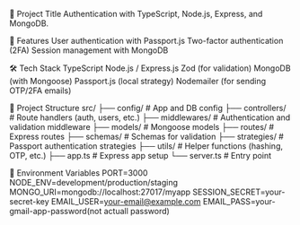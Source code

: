 📖 Project Title
  Authentication with TypeScript, Node.js, Express, and MongoDB.

🚀 Features 
  User authentication with Passport.js 
  Two-factor authentication (2FA) 
  Session management with MongoDB 

🛠️ Tech Stack
  TypeScript
  Node.js / Express.js
  Zod (for validation)
  MongoDB (with Mongoose)
  Passport.js (local strategy)
  Nodemailer (for sending OTP/2FA emails)
  
📂 Project Structure
  src/
   ├── config/         # App and DB config
   ├── controllers/    # Route handlers (auth, users, etc.)
   ├── middlewares/    # Authentication and validation middleware
   ├── models/         # Mongoose models
   ├── routes/         # Express routes
   ├── schemas/        # Schemas for validation
   ├── strategies/     # Passport authentication strategies
   ├── utils/          # Helper functions (hashing, OTP, etc.)
   ├── app.ts          # Express app setup
   └── server.ts       # Entry point

🔧 Environment Variables
    PORT=3000
    NODE_ENV=development/production/staging
    MONGO_URI=mongodb://localhost:27017/myapp
    SESSION_SECRET=your-secret-key
    EMAIL_USER=your-email@example.com
    EMAIL_PASS=your-gmail-app-password(not actuall password)

